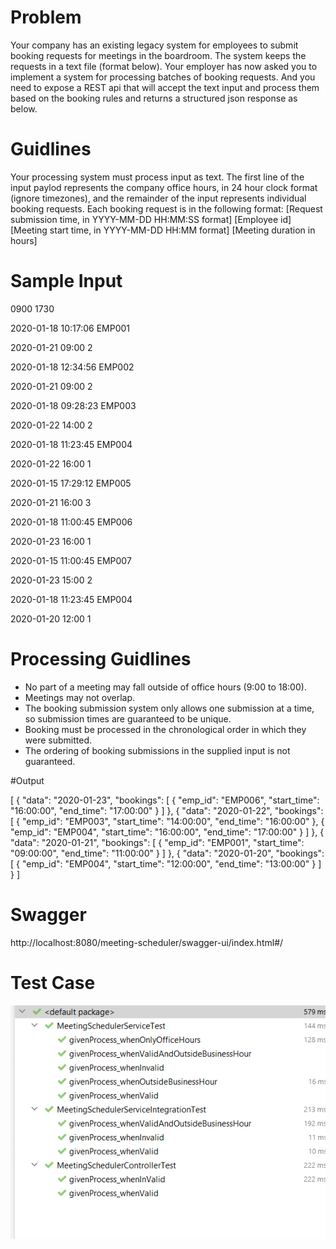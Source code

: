 # Problem

Your company has an existing legacy system for employees to submit booking requests for meetings
in the boardroom. The system keeps the requests in a text file (format below). Your employer has
now asked you to implement a system for processing batches of booking requests. And you need to
expose a REST api that will accept the text input and process them based on the booking rules and
returns a structured json response as below.

# Guidlines
Your processing system must process input as text. The first line of the input paylod
represents the company office hours, in 24 hour clock format (ignore timezones), and the
remainder of the input represents individual booking requests. Each booking request is in
the following format:
[Request submission time, in YYYY-MM-DD HH:MM:SS format] [Employee id]
[Meeting start time, in YYYY-MM-DD HH:MM format] [Meeting duration in hours]

# Sample Input

0900 1730

2020-01-18 10:17:06 EMP001

2020-01-21 09:00 2

2020-01-18 12:34:56 EMP002

2020-01-21 09:00 2

2020-01-18 09:28:23 EMP003

2020-01-22 14:00 2

2020-01-18 11:23:45 EMP004

2020-01-22 16:00 1

2020-01-15 17:29:12 EMP005

2020-01-21 16:00 3

2020-01-18 11:00:45 EMP006

2020-01-23 16:00 1

2020-01-15 11:00:45 EMP007

2020-01-23 15:00 2

2020-01-18 11:23:45 EMP004

2020-01-20 12:00 1

# Processing Guidlines

- No part of a meeting may fall outside of office hours (9:00 to 18:00).
- Meetings may not overlap.
- The booking submission system only allows one submission at a time, so submission
  times are guaranteed to be unique.
- Booking must be processed in the chronological order in which they were submitted.
- The ordering of booking submissions in the supplied input is not guaranteed.



#Output

[
{
"data": "2020-01-23",
"bookings": [
{
"emp_id": "EMP006",
"start_time": "16:00:00",
"end_time": "17:00:00"
}
]
},
{
"data": "2020-01-22",
"bookings": [
{
"emp_id": "EMP003",
"start_time": "14:00:00",
"end_time": "16:00:00"
},
{
"emp_id": "EMP004",
"start_time": "16:00:00",
"end_time": "17:00:00"
}
]
},
{
"data": "2020-01-21",
"bookings": [
{
"emp_id": "EMP001",
"start_time": "09:00:00",
"end_time": "11:00:00"
}
]
},
{
"data": "2020-01-20",
"bookings": [
{
"emp_id": "EMP004",
"start_time": "12:00:00",
"end_time": "13:00:00"
}
]
}
]

# Swagger

http://localhost:8080/meeting-scheduler/swagger-ui/index.html#/

# Test Case

![img.png](img.png)